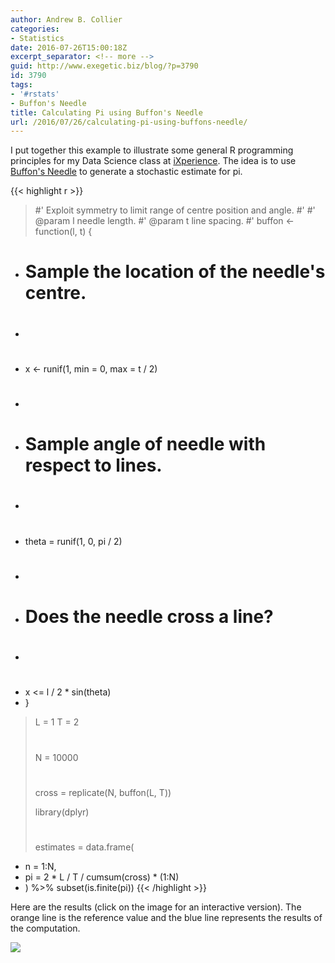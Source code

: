 ```yaml
---
author: Andrew B. Collier
categories:
- Statistics
date: 2016-07-26T15:00:18Z
excerpt_separator: <!-- more -->
guid: http://www.exegetic.biz/blog/?p=3790
id: 3790
tags:
- '#rstats'
- Buffon's Needle
title: Calculating Pi using Buffon's Needle
url: /2016/07/26/calculating-pi-using-buffons-needle/
---
```


<!--more-->

I put together this example to illustrate some general R programming principles for my Data Science class at [iXperience](http://ixperience.co.za/). The idea is to use [Buffon's Needle](https://en.wikipedia.org/wiki/Buffon%27s_needle) to generate a stochastic estimate for pi.

{{< highlight r >}}
> #' Exploit symmetry to limit range of centre position and angle.
> #'
> #' @param l needle length.
> #' @param t line spacing.
> #'
> buffon <- function(l, t) {
+ # Sample the location of the needle's centre.
+ #
+ x <- runif(1, min = 0, max = t / 2)
+ #
+ # Sample angle of needle with respect to lines.
+ #
+ theta = runif(1, 0, pi / 2)
+ #
+ # Does the needle cross a line?
+ #
+ x <= l / 2 * sin(theta)
+ }
>
> L = 1
> T = 2
> #
> N = 10000
> #
> cross = replicate(N, buffon(L, T))
>
> library(dplyr)
> #
> estimates = data.frame(
+ n = 1:N,
+ pi = 2 \* L / T / cumsum(cross) \* (1:N)
+ ) %>% subset(is.finite(pi))
{{< /highlight >}}

Here are the results (click on the image for an interactive version). The orange line is the reference value and the blue line represents the results of the computation.

[<img src="/img/2016/07/buffon-needle-pi.png" >](https://plot.ly/~collierab/461/estimating-pi-using-buffons-needle/)